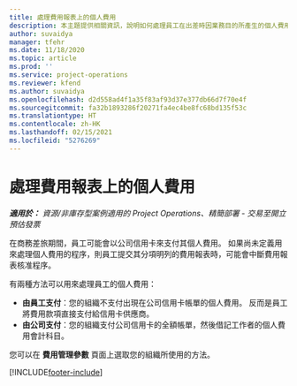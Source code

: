 ```yaml
---
title: 處理費用報表上的個人費用
description: 本主題提供相關資訊，說明如何處理員工在出差時因業務目的所產生的個人費用。
author: suvaidya
manager: tfehr
ms.date: 11/18/2020
ms.topic: article
ms.prod: ''
ms.service: project-operations
ms.reviewer: kfend
ms.author: suvaidya
ms.openlocfilehash: d2d558ad4f1a35f83af93d37e377db66d7f70e4f
ms.sourcegitcommit: fa32b1893286f20271fa4ec4be8fc68bd135f53c
ms.translationtype: HT
ms.contentlocale: zh-HK
ms.lasthandoff: 02/15/2021
ms.locfileid: "5276269"
---
```

# <a name="work-with-personal-expenses-on-an-expense-report"></a>處理費用報表上的個人費用

_**適用於：** 資源/非庫存型案例適用的 Project Operations、精簡部署 - 交易至開立預估發票_

在商務差旅期間，員工可能會以公司信用卡來支付其個人費用。 如果尚未定義用來處理個人費用的程序，則員工提交其分項明列的費用報表時，可能會中斷費用報表核准程序。

有兩種方法可以用來處理員工的個人費用：

  - **由員工支付**：您的組織不支付出現在公司信用卡帳單的個人費用。 反而是員工將費用款項直接支付給信用卡供應商。 
  - **由公司支付**：您的組織支付公司信用卡的全額帳單，然後借記工作者的個人費用會計科目。

您可以在 **費用管理參數** 頁面上選取您的組織所使用的方法。


[!INCLUDE[footer-include](../includes/footer-banner.md)]